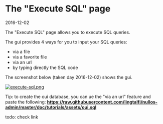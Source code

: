 The "Execute SQL" page
===================
2016-12-02



The "Execute SQL" page allows you to execute SQL queries.


The gui provides 4 ways for you to input your SQL queries:

- via a file
- via a favorite file
- via an url
- by typing directly the SQL code

The screenshot below (taken day 2016-12-02) shows the gui. 


[![execute-sql.png](https://s19.postimg.org/ti96ezyeb/execute_sql.png)](https://postimg.org/image/tv0kl6gnz/)


Tip: to create the oui database, you can ue the "via an url" feature and paste the following: **https://raw.githubusercontent.com/lingtalfi/nullos-admin/master/doc/tutorials/assets/oui.sql**

todo: check link





